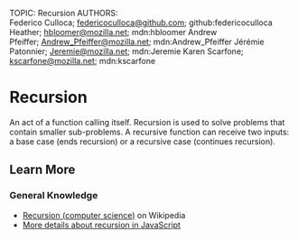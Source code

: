TOPIC: Recursion
AUTHORS: Federico Culloca; federicoculloca@github.com; github:federicoculloca
         Heather; hbloomer@mozilla.net; mdn:hbloomer
         Andrew Pfeiffer; Andrew_Pfeiffer@mozilla.net; mdn:Andrew_Pfeiffer
         Jérémie Patonnier; Jeremie@mozilla.net; mdn:Jeremie
         Karen Scarfone; kscarfone@mozilla.net; mdn:kscarfone

# Recursion

An act of a function calling itself. Recursion is used to solve problems that contain
smaller sub-problems. A recursive function can receive two inputs:
a base case (ends recursion) or a recursive case (continues recursion).

## Learn More

### General Knowledge

- [Recursion (computer science)](https://en.wikipedia.org/wiki/Recursion%20(computer%20science)) on Wikipedia
- [More details about recursion in JavaScript](https://developer.mozilla.org/en-US/docs/Web/JavaScript/Guide/Functions#Recursion)
